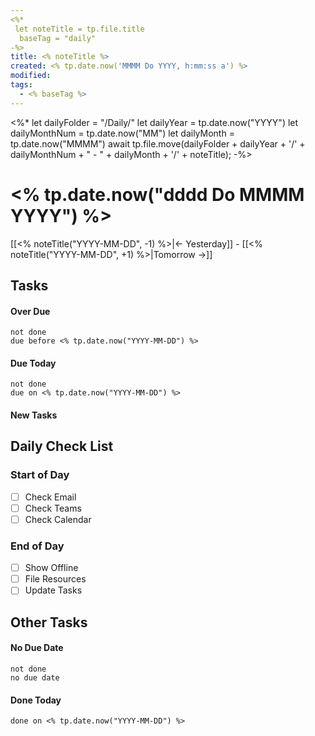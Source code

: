 ```yaml
---
<%*
 let noteTitle = tp.file.title
  baseTag = "daily"
-%>
title: <% noteTitle %>
created: <% tp.date.now('MMMM Do YYYY, h:mm:ss a') %>
modified: 
tags:
  - <% baseTag %>
---
```

<%*
let dailyFolder = "/Daily/" 
let dailyYear = tp.date.now("YYYY")
let dailyMonthNum = tp.date.now("MM")
let dailyMonth = tp.date.now("MMMM")
await tp.file.move(dailyFolder + dailyYear + '/' + dailyMonthNum + " - " + dailyMonth + '/' + noteTitle);
-%>

# <% tp.date.now("dddd Do MMMM YYYY") %>
[[<% noteTitle("YYYY-MM-DD", -1) %>|← Yesterday]] - [[<% noteTitle("YYYY-MM-DD", +1) %>|Tomorrow →]]


## Tasks

#### Over Due

```tasks
not done
due before <% tp.date.now("YYYY-MM-DD") %>
```

#### Due Today

```tasks
not done
due on <% tp.date.now("YYYY-MM-DD") %>
```

#### New Tasks

## Daily Check List

### Start of Day

- [ ] Check Email
- [ ] Check Teams
- [ ] Check Calendar

### End of Day

- [ ] Show Offline
- [ ] File Resources
- [ ] Update Tasks

## Other Tasks

#### No Due Date

```tasks
not done
no due date
```

#### Done Today

```tasks
done on <% tp.date.now("YYYY-MM-DD") %>
```